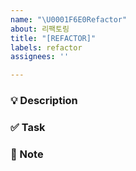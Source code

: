 ```yaml
---
name: "\U0001F6E0️Refactor"
about: 리팩토링
title: "[REFACTOR]"
labels: refactor
assignees: ''

---
```


### 💡 Description
<!-- 설명 -->

### ✅ Task
<!--
- [x] 완료
- [ ] 미완료
-->

### 📝 Note
<!-- 기타 사항 -->
